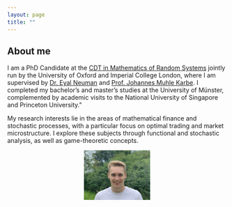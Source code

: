 ```yaml
---
layout: page
title: ""
---
```

## About me
I am a PhD Candidate at the [CDT in Mathematics of Random Systems](https://www.randomsystems-cdt.ac.uk) jointly run by the University of Oxford and Imperial College London, where I am supervised by [Dr. Eyal Neuman](https://eyaln13.wixsite.com/eyal-neuman) and [Prof. Johannes Muhle Karbe](https://www.ma.imperial.ac.uk/~jmuhleka/). I completed my bachelor’s and master’s studies at the University of Münster, complemented by academic visits to the National University of Singapore and Princeton University."

My research interests lie in the areas of mathematical finance and stochastic processes, with a particular focus on optimal trading and market microstructure. I explore these subjects through functional and stochastic analysis, as well as game-theoretic concepts.

<div style="text-align:center;">
<img src="/assets/sturmius_tuschmann.jpg"  alt="" width="30%">
</div>




